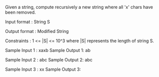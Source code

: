 Given a string, compute recursively a new string where all 'x' chars have been removed.

Input format :
String S

Output format :
Modified String

Constraints :
1 <= |S| <= 10^3
where |S| represents the length of string S. 

Sample Input 1 :
xaxb
Sample Output 1:
ab

Sample Input 2 :
abc
Sample Output 2:
abc

Sample Input 3 :
xx
Sample Output 3:
